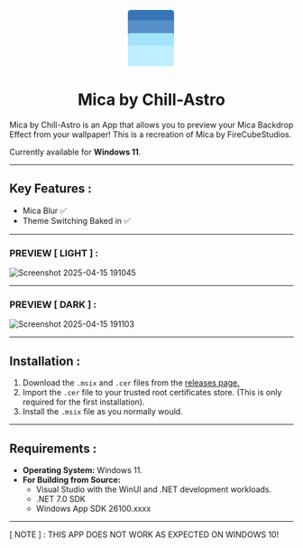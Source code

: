 <p align="center">
  <img src="https://github.com/Chill-Astro/Mica/blob/master/Assets/StoreLogo.scale-400.png" width="100px" height="100px" alt="Mica Logo">
</p>
<h1 align="center">Mica by Chill-Astro</h1>

Mica by Chill-Astro is an App that allows you to preview your Mica Backdrop Effect from your wallpaper! This is a recreation of Mica by FireCubeStudios.

Currently available for **Windows 11**.

---

## Key Features :

- Mica Blur ✅
- Theme Switching Baked in ✅

---

### PREVIEW [ LIGHT ] :

![Screenshot 2025-04-15 191045](https://github.com/user-attachments/assets/2b3dd119-9279-4c01-9e88-0602ebc54bf8)

---

### PREVIEW [ DARK ] :

![Screenshot 2025-04-15 191103](https://github.com/user-attachments/assets/34f059eb-a2f6-4435-9f48-66815950d959)

---

## Installation : 

1.  Download the `.msix` and `.cer` files from the [releases page.](https://github.com/Chill-Astro/Calculator/releases/tag/Latest)
2.  Import the `.cer` file to your trusted root certificates store. (This is only required for the first installation).
3.  Install the `.msix` file as you normally would.

---

## Requirements :

* **Operating System:** Windows 11.
* **For Building from Source:**
    * Visual Studio with the WinUI and .NET development workloads.
    * .NET 7.0 SDK
    * Windows App SDK 26100.xxxx

---

[ NOTE ] : THIS APP DOES NOT WORK AS EXPECTED ON WINDOWS 10!
